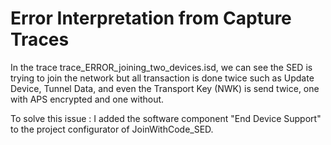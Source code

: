 # Error Interpretation from Capture Traces
 In the trace trace_ERROR_joining_two_devices.isd, we can see the SED is trying to join the network but all transaction is done twice such as Update Device, Tunnel Data, and even the Transport Key (NWK) is send twice, one with APS encrypted and one without.

 To solve this issue : I added the software component "End Device Support" to the project configurator of JoinWithCode_SED.